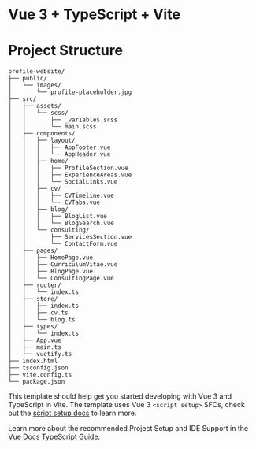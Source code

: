 # Vue 3 + TypeScript + Vite

# Project Structure

```
profile-website/
├── public/
│   └── images/
│       └── profile-placeholder.jpg
├── src/
│   ├── assets/
│   │   └── scss/
│   │       ├── _variables.scss
│   │       └── main.scss
│   ├── components/
│   │   ├── layout/
│   │   │   ├── AppFooter.vue
│   │   │   └── AppHeader.vue
│   │   ├── home/
│   │   │   ├── ProfileSection.vue
│   │   │   ├── ExperienceAreas.vue
│   │   │   └── SocialLinks.vue
│   │   ├── cv/
│   │   │   ├── CVTimeline.vue
│   │   │   └── CVTabs.vue
│   │   ├── blog/
│   │   │   ├── BlogList.vue
│   │   │   └── BlogSearch.vue
│   │   └── consulting/
│   │       ├── ServicesSection.vue
│   │       └── ContactForm.vue
│   ├── pages/
│   │   ├── HomePage.vue
│   │   ├── CurriculumVitae.vue
│   │   ├── BlogPage.vue
│   │   └── ConsultingPage.vue
│   ├── router/
│   │   └── index.ts
│   ├── store/
│   │   ├── index.ts
│   │   ├── cv.ts
│   │   └── blog.ts
│   ├── types/
│   │   └── index.ts
│   ├── App.vue
│   ├── main.ts
│   └── vuetify.ts
├── index.html
├── tsconfig.json
├── vite.config.ts
└── package.json
```

This template should help get you started developing with Vue 3 and TypeScript in Vite. The template uses Vue 3 `<script setup>` SFCs, check out the [script setup docs](https://v3.vuejs.org/api/sfc-script-setup.html#sfc-script-setup) to learn more.

Learn more about the recommended Project Setup and IDE Support in the [Vue Docs TypeScript Guide](https://vuejs.org/guide/typescript/overview.html#project-setup).
